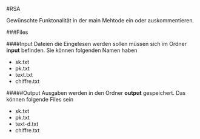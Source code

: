 #RSA

Gewünschte Funktonalität in der main Mehtode ein oder auskommentieren.

###Files

####Input
Dateien die Eingelesen werden sollen müssen sich im Ordner **input** befinden. Sie können folgenden Namen haben

- sk.txt
- pk.txt
- text.txt
- chiffre.txt

#####Output
Ausgaben werden in den Ordner **output** gespeichert. Das können folgende Files sein

- sk.txt
- pk.txt
- text-d.txt
- chiffre.txt

